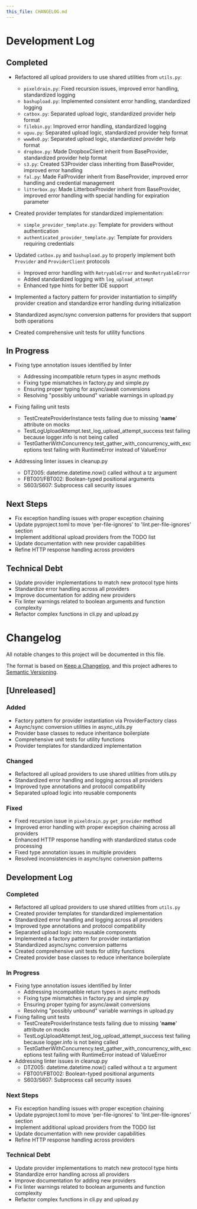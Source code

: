 ```yaml
---
this_file: CHANGELOG.md
---
```


# Development Log

## Completed

- Refactored all upload providers to use shared utilities from `utils.py`:
  - `pixeldrain.py`: Fixed recursion issues, improved error handling, standardized logging
  - `bashupload.py`: Implemented consistent error handling, standardized logging
  - `catbox.py`: Separated upload logic, standardized provider help format
  - `filebin.py`: Improved error handling, standardized logging
  - `uguu.py`: Separated upload logic, standardized provider help format
  - `www0x0.py`: Separated upload logic, standardized provider help format
  - `dropbox.py`: Made DropboxClient inherit from BaseProvider, standardized provider help format
  - `s3.py`: Created S3Provider class inheriting from BaseProvider, improved error handling
  - `fal.py`: Made FalProvider inherit from BaseProvider, improved error handling and credential management
  - `litterbox.py`: Made LitterboxProvider inherit from BaseProvider, improved error handling with special handling for expiration parameter

- Created provider templates for standardized implementation:
  - `simple_provider_template.py`: Template for providers without authentication
  - `authenticated_provider_template.py`: Template for providers requiring credentials

- Updated `catbox.py` and `bashupload.py` to properly implement both `Provider` and `ProviderClient` protocols
  - Improved error handling with `RetryableError` and `NonRetryableError`
  - Added standardized logging with `log_upload_attempt`
  - Enhanced type hints for better IDE support

- Implemented a factory pattern for provider instantiation to simplify provider creation and standardize error handling during initialization

- Standardized async/sync conversion patterns for providers that support both operations

- Created comprehensive unit tests for utility functions

## In Progress

- Fixing type annotation issues identified by linter
  - Addressing incompatible return types in async methods
  - Fixing type mismatches in factory.py and simple.py
  - Ensuring proper typing for async/await conversions
  - Resolving "possibly unbound" variable warnings in upload.py

- Fixing failing unit tests
  - TestCreateProviderInstance tests failing due to missing '__name__' attribute on mocks
  - TestLogUploadAttempt.test_log_upload_attempt_success test failing because logger.info is not being called
  - TestGatherWithConcurrency.test_gather_with_concurrency_with_exceptions test failing with RuntimeError instead of ValueError

- Addressing linter issues in cleanup.py
  - DTZ005: datetime.datetime.now() called without a tz argument
  - FBT001/FBT002: Boolean-typed positional arguments
  - S603/S607: Subprocess call security issues

## Next Steps

- Fix exception handling issues with proper exception chaining
- Update pyproject.toml to move 'per-file-ignores' to 'lint.per-file-ignores' section
- Implement additional upload providers from the TODO list
- Update documentation with new provider capabilities
- Refine HTTP response handling across providers

## Technical Debt

- Update provider implementations to match new protocol type hints
- Standardize error handling across all providers
- Improve documentation for adding new providers
- Fix linter warnings related to boolean arguments and function complexity
- Refactor complex functions in cli.py and upload.py

# Changelog

All notable changes to this project will be documented in this file.

The format is based on [Keep a Changelog](https://keepachangelog.com/en/1.0.0/),
and this project adheres to [Semantic Versioning](https://semver.org/spec/v2.0.0.html).

## [Unreleased]

### Added
- Factory pattern for provider instantiation via ProviderFactory class
- Async/sync conversion utilities in async_utils.py
- Provider base classes to reduce inheritance boilerplate
- Comprehensive unit tests for utility functions
- Provider templates for standardized implementation

### Changed
- Refactored all upload providers to use shared utilities from utils.py
- Standardized error handling and logging across all providers
- Improved type annotations and protocol compatibility
- Separated upload logic into reusable components

### Fixed
- Fixed recursion issue in `pixeldrain.py` `get_provider` method
- Improved error handling with proper exception chaining across all providers
- Enhanced HTTP response handling with standardized status code processing
- Fixed type annotation issues in multiple providers
- Resolved inconsistencies in async/sync conversion patterns

## Development Log

### Completed
- Refactored all upload providers to use shared utilities from `utils.py`
- Created provider templates for standardized implementation
- Standardized error handling and logging across all providers
- Improved type annotations and protocol compatibility
- Separated upload logic into reusable components
- Implemented a factory pattern for provider instantiation
- Standardized async/sync conversion patterns
- Created comprehensive unit tests for utility functions
- Created provider base classes to reduce inheritance boilerplate

### In Progress
- Fixing type annotation issues identified by linter
  - Addressing incompatible return types in async methods
  - Fixing type mismatches in factory.py and simple.py
  - Ensuring proper typing for async/await conversions
  - Resolving "possibly unbound" variable warnings in upload.py
- Fixing failing unit tests
  - TestCreateProviderInstance tests failing due to missing '__name__' attribute on mocks
  - TestLogUploadAttempt.test_log_upload_attempt_success test failing because logger.info is not being called
  - TestGatherWithConcurrency.test_gather_with_concurrency_with_exceptions test failing with RuntimeError instead of ValueError
- Addressing linter issues in cleanup.py
  - DTZ005: datetime.datetime.now() called without a tz argument
  - FBT001/FBT002: Boolean-typed positional arguments
  - S603/S607: Subprocess call security issues

### Next Steps
- Fix exception handling issues with proper exception chaining
- Update pyproject.toml to move 'per-file-ignores' to 'lint.per-file-ignores' section
- Implement additional upload providers from the TODO list
- Update documentation with new provider capabilities
- Refine HTTP response handling across providers

### Technical Debt
- Update provider implementations to match new protocol type hints
- Standardize error handling across all providers
- Improve documentation for adding new providers
- Fix linter warnings related to boolean arguments and function complexity
- Refactor complex functions in cli.py and upload.py

